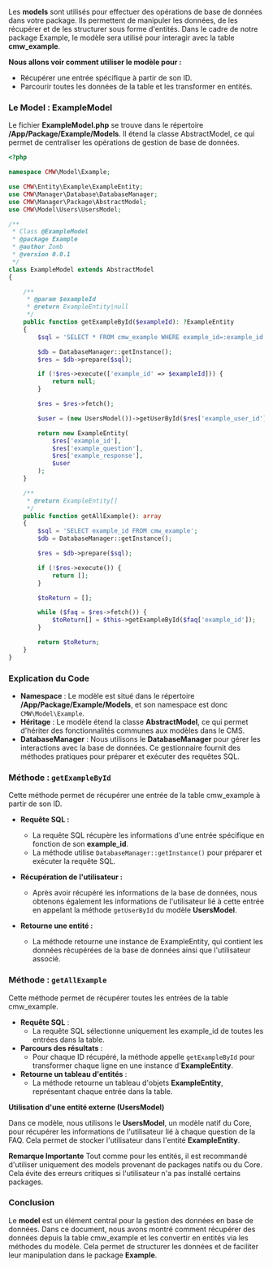 Les **models** sont utilisés pour effectuer des opérations de base de données dans votre package. Ils permettent de manipuler les données, de les récupérer et de les structurer sous forme d'entités. Dans le cadre de notre package Example, le modèle sera utilisé pour interagir avec la table **cmw_example**.

**Nous allons voir comment utiliser le modèle pour :**
- Récupérer une entrée spécifique à partir de son ID.
- Parcourir toutes les données de la table et les transformer en entités.

### Le Model : ExampleModel
Le fichier **ExampleModel.php** se trouve dans le répertoire **/App/Package/Example/Models**. Il étend la classe AbstractModel, ce qui permet de centraliser les opérations de gestion de base de données.

```php
<?php

namespace CMW\Model\Example;

use CMW\Entity\Example\ExampleEntity;
use CMW\Manager\Database\DatabaseManager;
use CMW\Manager\Package\AbstractModel;
use CMW\Model\Users\UsersModel;

/**
 * Class @ExampleModel
 * @package Example
 * @author Zomb
 * @version 0.0.1
 */
class ExampleModel extends AbstractModel
{

    /**
     * @param $exampleId
     * @return ExampleEntity|null
     */
    public function getExampleById($exampleId): ?ExampleEntity
    {
        $sql = 'SELECT * FROM cmw_example WHERE example_id=:example_id';

        $db = DatabaseManager::getInstance();
        $res = $db->prepare($sql);

        if (!$res->execute(['example_id' => $exampleId])) {
            return null;
        }

        $res = $res->fetch();

        $user = (new UsersModel())->getUserById($res['example_user_id']);

        return new ExampleEntity(
            $res['example_id'],
            $res['example_question'],
            $res['example_response'],
            $user
        );
    }

    /**
     * @return ExampleEntity[]
     */
    public function getAllExample(): array
    {
        $sql = 'SELECT example_id FROM cmw_example';
        $db = DatabaseManager::getInstance();

        $res = $db->prepare($sql);

        if (!$res->execute()) {
            return [];
        }

        $toReturn = [];

        while ($faq = $res->fetch()) {
            $toReturn[] = $this->getExampleById($faq['example_id']);
        }

        return $toReturn;
    }
}
```

### Explication du Code
- **Namespace** : Le modèle est situé dans le répertoire **/App/Package/Example/Models**, et son namespace est donc `CMW\Model\Example`.
- **Héritage** : Le modèle étend la classe **AbstractModel**, ce qui permet d'hériter des fonctionnalités communes aux modèles dans le CMS.
- **DatabaseManager** : Nous utilisons le **DatabaseManager** pour gérer les interactions avec la base de données. Ce gestionnaire fournit des méthodes pratiques pour préparer et exécuter des requêtes SQL.

### Méthode : `getExampleById`
Cette méthode permet de récupérer une entrée de la table cmw_example à partir de son ID.

- **Requête SQL :**
    - La requête SQL récupère les informations d'une entrée spécifique en fonction de son **example_id**.
    - La méthode utilise `DatabaseManager::getInstance()` pour préparer et exécuter la requête SQL.

- **Récupération de l'utilisateur :**
  - Après avoir récupéré les informations de la base de données, nous obtenons également les informations de l'utilisateur lié à cette entrée en appelant la méthode `getUserById` du modèle **UsersModel**.

- **Retourne une entité :**
  - La méthode retourne une instance de ExampleEntity, qui contient les données récupérées de la base de données ainsi que l'utilisateur associé.

### Méthode : `getAllExample`
Cette méthode permet de récupérer toutes les entrées de la table cmw_example.

- **Requête SQL** :
  - La requête SQL sélectionne uniquement les example_id de toutes les entrées dans la table.
- **Parcours des résultats** :
  - Pour chaque ID récupéré, la méthode appelle `getExampleById` pour transformer chaque ligne en une instance d'**ExampleEntity**.
- **Retourne un tableau d'entités** :
  - La méthode retourne un tableau d'objets **ExampleEntity**, représentant chaque entrée dans la table.

**Utilisation d'une entité externe (UsersModel)**

Dans ce modèle, nous utilisons le **UsersModel**, un modèle natif du Core, pour récupérer les informations de l'utilisateur lié à chaque question de la FAQ. Cela permet de stocker l'utilisateur dans l'entité **ExampleEntity**.

**Remarque Importante**
Tout comme pour les entités, il est recommandé d'utiliser uniquement des models provenant de packages natifs ou du Core. Cela évite des erreurs critiques si l'utilisateur n'a pas installé certains packages.

### Conclusion
Le **model** est un élément central pour la gestion des données en base de données. Dans ce document, nous avons montré comment récupérer des données depuis la table cmw_example et les convertir en entités via les méthodes du modèle. Cela permet de structurer les données et de faciliter leur manipulation dans le package **Example**.